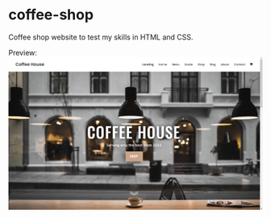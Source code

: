 # coffee-shop
Coffee shop website to test my skills in HTML and CSS.

Preview:
<img src="img/home-preview.png" alt="preview">
